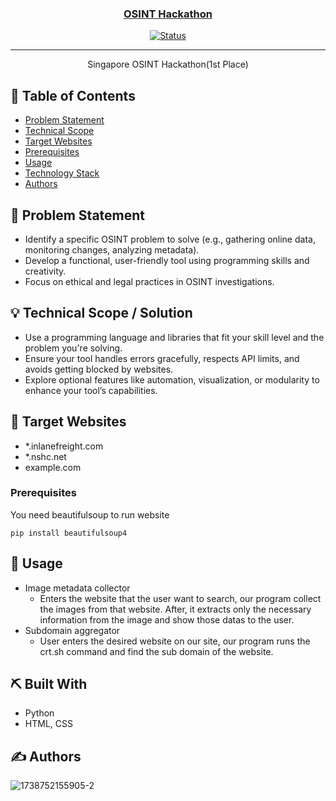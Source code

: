 <p align="center">
  <a href="" rel="noopener">
</p>
<h3 align="center">OSINT Hackathon</h3>

<div align="center">

[![Status](https://img.shields.io/badge/status-active-success.svg)]()

</div>

---

<p align="center"> Singapore OSINT Hackathon(1st Place)
    <br> 
</p>

## 📝 Table of Contents

- [Problem Statement](#problem_statement)
- [Technical Scope](#technical_scope)
- [Target Websites](#target_websites)
- [Prerequisites](#prerequisites)
- [Usage](#usage)
- [Technology Stack](#tech_stack)
- [Authors](#authors)

## 🧐 Problem Statement <a name = "problem_statement"></a>

- Identify a specific OSINT problem to solve (e.g., gathering online data, monitoring changes, analyzing metadata).
- Develop a functional, user-friendly tool using programming skills and creativity.
- Focus on ethical and legal practices in OSINT investigations.

## 💡 Technical Scope / Solution <a name = "technical_scope"></a>

- Use a programming language and libraries that fit your skill level and the problem you're solving.
- Ensure your tool handles errors gracefully, respects API limits, and avoids getting blocked by websites.
- Explore optional features like automation, visualization, or modularity to enhance your tool’s capabilities.


## 🚀 Target Websites <a name = "target_websites"></a>

- *.inlanefreight.com
- *.nshc.net
- example.com


### Prerequisites <a name = "prerequisites"></a>

You need beautifulsoup to run website

```
pip install beautifulsoup4
```

## 🎈 Usage <a name="usage"></a>

- Image metadata collector
  - Enters the website that the user want to search, our program collect the images from that website. After, it extracts only the necessary information from the image and show those datas to the user.
- Subdomain aggregator
  - User enters the desired website on our site, our program runs the crt.sh command and find the sub domain of the website.

## ⛏️ Built With <a name = "tech_stack"></a>

- Python
- HTML, CSS

## ✍️ Authors <a name = "authors"></a>
![1738752155905-2](https://github.com/user-attachments/assets/8b21adc9-6754-4e96-9264-de2119bb4cbe)


